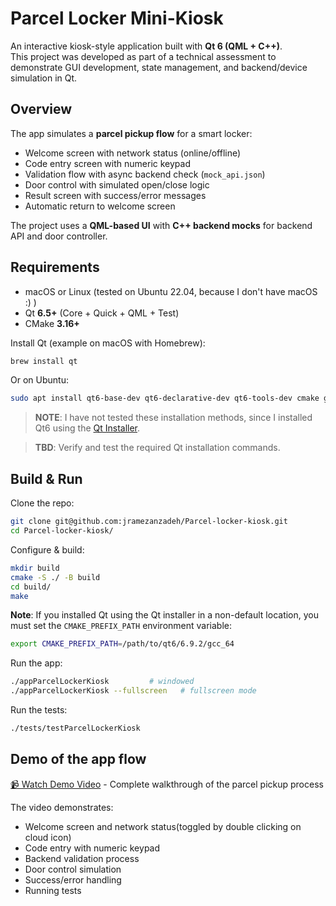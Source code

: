 # Parcel Locker Mini-Kiosk  

An interactive kiosk-style application built with **Qt 6 (QML + C++)**.  
This project was developed as part of a technical assessment to demonstrate GUI development, state management, and backend/device simulation in Qt.  


## Overview  

The app simulates a **parcel pickup flow** for a smart locker:  

- Welcome screen with network status (online/offline)  
- Code entry screen with numeric keypad  
- Validation flow with async backend check (`mock_api.json`)  
- Door control with simulated open/close logic  
- Result screen with success/error messages  
- Automatic return to welcome screen  

The project uses a **QML-based UI** with **C++ backend mocks** for backend API and door controller.  


##  Requirements  

- macOS or Linux (tested on Ubuntu 22.04, because I don't have macOS :) )  
- Qt **6.5+** (Core + Quick + QML + Test)
- CMake **3.16+**  
 

Install Qt (example on macOS with Homebrew):  

```bash
brew install qt
```

Or on Ubuntu:  

```bash
sudo apt install qt6-base-dev qt6-declarative-dev qt6-tools-dev cmake g++
```
> **NOTE**: I have not tested these installation methods, since I installed Qt6 using the [Qt Installer](https://www.qt.io/download-qt-installer-oss).

> **TBD**: Verify and test the required Qt installation commands.   


## Build & Run  

Clone the repo:  

```bash
git clone git@github.com:jramezanzadeh/Parcel-locker-kiosk.git
cd Parcel-locker-kiosk/
```

Configure & build:  

```bash
mkdir build
cmake -S ./ -B build
cd build/
make
```
**Note**: If you installed Qt using the Qt installer in a non-default location, you must set the `CMAKE_PREFIX_PATH` environment variable:
```bash
export CMAKE_PREFIX_PATH=/path/to/qt6/6.9.2/gcc_64
```

Run the app:  

```bash
./appParcelLockerKiosk         # windowed
./appParcelLockerKiosk --fullscreen   # fullscreen mode
```

Run the tests:  

```bash
./tests/testParcelLockerKiosk
```


## Demo of the app flow

[📹 Watch Demo Video](./DemoFlow.mp4) - Complete walkthrough of the parcel pickup process

The video demonstrates:
- Welcome screen and network status(toggled by double clicking on cloud icon)
- Code entry with numeric keypad
- Backend validation process
- Door control simulation
- Success/error handling
- Running tests


